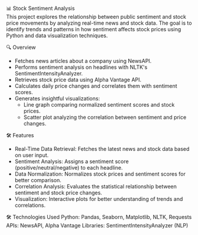 📊 Stock Sentiment Analysis </br>
This project explores the relationship between public sentiment and stock price movements by analyzing real-time news and stock data. The goal is to identify trends and patterns in how sentiment affects stock prices using Python and data visualization techniques.

🔍 Overview
- Fetches news articles about a company using NewsAPI.
- Performs sentiment analysis on headlines with NLTK's SentimentIntensityAnalyzer.
- Retrieves stock price data using Alpha Vantage API.
- Calculates daily price changes and correlates them with sentiment scores.
- Generates insightful visualizations:
  - Line graph comparing normalized sentiment scores and stock prices.
  - Scatter plot analyzing the correlation between sentiment and price changes.
    
🛠 Features
- Real-Time Data Retrieval: Fetches the latest news and stock data based on user input.
- Sentiment Analysis: Assigns a sentiment score (positive/neutral/negative) to each headline.
- Data Normalization: Normalizes stock prices and sentiment scores for better comparison.
- Correlation Analysis: Evaluates the statistical relationship between sentiment and stock price changes.
- Visualization: Interactive plots for better understanding of trends and correlations.

🛠 Technologies Used
Python: Pandas, Seaborn, Matplotlib, NLTK, Requests
APIs: NewsAPI, Alpha Vantage
Libraries: SentimentIntensityAnalyzer (NLP)
